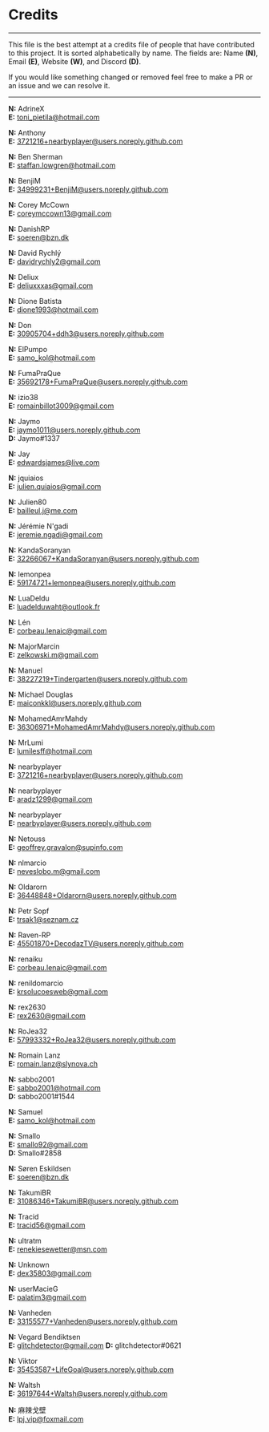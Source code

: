 <h1>Credits</h1>

-----

This file is the best attempt at a credits file 
of people that have contributed to this project. 
It is sorted alphabetically by name. The fields 
are: Name **(N)**, Email **(E)**, Website **(W)**, and
Discord **(D)**.

If you would like something changed or removed
feel free to make a PR or an issue and we can
resolve it.

------------------------------------------------

**N:** AdrineX  
**E:** toni_pietila@hotmail.com

**N:** Anthony  
**E:** 3721216+nearbyplayer@users.noreply.github.com

**N:** Ben Sherman  
**E:** staffan.lowgren@hotmail.com

**N:** BenjiM  
**E:** 34999231+BenjiM@users.noreply.github.com

**N:** Corey McCown  
**E:** coreymccown13@gmail.com

**N:** DanishRP  
**E:** soeren@bzn.dk

**N:** David Rychlý  
**E:** davidrychly2@gmail.com

**N:** Deliux  
**E:** deliuxxxas@gmail.com

**N:** Dione Batista  
**E:** dione1993@hotmail.com

**N:** Don  
**E:** 30905704+ddh3@users.noreply.github.com

**N:** ElPumpo  
**E:** samo_kol@hotmail.com

**N:** FumaPraQue  
**E:** 35692178+FumaPraQue@users.noreply.github.com

**N:** izio38  
**E:** romainbillot3009@gmail.com

**N:** Jaymo  
**E:** jaymo1011@users.noreply.github.com  
**D:** Jaymo#1337

**N:** Jay  
**E:** edwardsjames@live.com

**N:** jquiaios  
**E:** julien.quiaios@gmail.com

**N:** Julien80  
**E:** bailleul.j@me.com

**N:** Jérémie N'gadi  
**E:** jeremie.ngadi@gmail.com

**N:** KandaSoranyan  
**E:** 32266067+KandaSoranyan@users.noreply.github.com

**N:** lemonpea  
**E:** 59174721+lemonpea@users.noreply.github.com

**N:** LuaDeldu  
**E:** luadelduwaht@outlook.fr

**N:** Lén  
**E:** corbeau.lenaic@gmail.com

**N:** MajorMarcin  
**E:** zelkowski.m@gmail.com

**N:** Manuel  
**E:** 38227219+Tindergarten@users.noreply.github.com

**N:** Michael Douglas  
**E:** maiconkkl@users.noreply.github.com

**N:** MohamedAmrMahdy  
**E:** 36306971+MohamedAmrMahdy@users.noreply.github.com

**N:** MrLumi  
**E:** lumilesff@hotmail.com

**N:** nearbyplayer  
**E:** 3721216+nearbyplayer@users.noreply.github.com

**N:** nearbyplayer  
**E:** aradz1299@gmail.com

**N:** nearbyplayer  
**E:** nearbyplayer@users.noreply.github.com

**N:** Netouss  
**E:** geoffrey.gravalon@supinfo.com

**N:** nlmarcio  
**E:** neveslobo.m@gmail.com

**N:** Oldarorn  
**E:** 36448848+Oldarorn@users.noreply.github.com

**N:** Petr Sopf  
**E:** trsak1@seznam.cz

**N:** Raven-RP  
**E:** 45501870+DecodazTV@users.noreply.github.com

**N:** renaiku  
**E:** corbeau.lenaic@gmail.com

**N:** renildomarcio  
**E:** krsolucoesweb@gmail.com

**N:** rex2630  
**E:** rex2630@gmail.com

**N:** RoJea32  
**E:** 57993332+RoJea32@users.noreply.github.com

**N:** Romain Lanz  
**E:** romain.lanz@slynova.ch

**N:** sabbo2001  
**E:** sabbo2001@hotmail.com  
**D:** sabbo2001#1544

**N:** Samuel  
**E:** samo_kol@hotmail.com

**N:** Smallo  
**E:** smallo92@gmail.com  
**D:** Smallo#2858

**N:** Søren Eskildsen  
**E:** soeren@bzn.dk

**N:** TakumiBR  
**E:** 31086346+TakumiBR@users.noreply.github.com

**N:** Tracid  
**E:** tracid56@gmail.com

**N:** ultratm  
**E:** renekiesewetter@msn.com

**N:** Unknown  
**E:** dex35803@gmail.com

**N:** userMacieG  
**E:** palatim3@gmail.com

**N:** Vanheden  
**E:** 33155577+Vanheden@users.noreply.github.com

**N:** Vegard Bendiktsen  
**E:** glitchdetector@gmail.com
**D:** glitchdetector#0621

**N:** Viktor  
**E:** 35453587+LifeGoal@users.noreply.github.com

**N:** Waltsh  
**E:** 36197644+Waltsh@users.noreply.github.com

**N:** 麻辣戈壁  
**E:** lpj.vip@foxmail.com